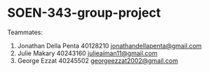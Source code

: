 # SOEN-343-group-project

Teammates:
1. Jonathan Della Penta      40128210        jonathandellapenta@gmail.com
2. Julie Makary              40243160        julieaiman11@gmail.com
3. George Ezzat              40245502        georgeezzat2002@gmail.com
